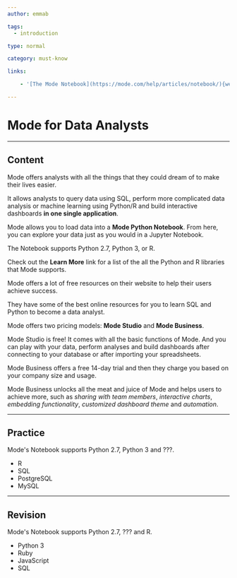 ```yaml
---
author: emmab

tags:
  - introduction

type: normal

category: must-know

links:

	- '[The Mode Notebook](https://mode.com/help/articles/notebook/){website}'

---
```

# Mode for Data Analysts

---
## Content

Mode offers analysts with all the things that they could dream of to make their lives easier. 

It allows analysts to query data using SQL, perform more complicated data analysis or machine learning using Python/R and build interactive dashboards **in one single application**.

Mode allows you to load data into a **Mode Python Notebook**. From here, you can explore your data just as you would in a Jupyter Notebook.

The Notebook supports Python 2.7, Python 3, or R.

Check out the **Learn More** link for a list of the all the Python and R libraries that Mode supports.

Mode offers a lot of free resources on their website to help their users achieve success. 

They have some of the best online resources for you to learn SQL and Python to become a data analyst.

Mode offers two pricing models: **Mode Studio** and **Mode Business**.

Mode Studio is free! It comes with all the basic functions of Mode. And you can play with your data, perform analyses and build dashboards after connecting to your database or after importing your spreadsheets.

Mode Business offers a free 14-day trial and then they charge you based on your company size and usage. 

Mode Business unlocks all the meat and juice of Mode and helps users to achieve more, such as *sharing with team members*, *interactive charts*, *embedding functionality*, *customized dashboard theme* and *automation*.


---
## Practice

Mode's Notebook supports Python 2.7, Python 3 and ???.

- R
- SQL
- PostgreSQL
- MySQL

---
## Revision

Mode's Notebook supports Python 2.7, ??? and R.

- Python 3
- Ruby
- JavaScript
- SQL